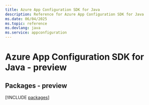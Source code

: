 ```yaml
---
title: Azure App Configuration SDK for Java
description: Reference for Azure App Configuration SDK for Java
ms.date: 06/04/2025
ms.topic: reference
ms.devlang: java
ms.service: appconfiguration
---
```

# Azure App Configuration SDK for Java - preview
## Packages - preview
[!INCLUDE [packages](app-configuration-index.md)]